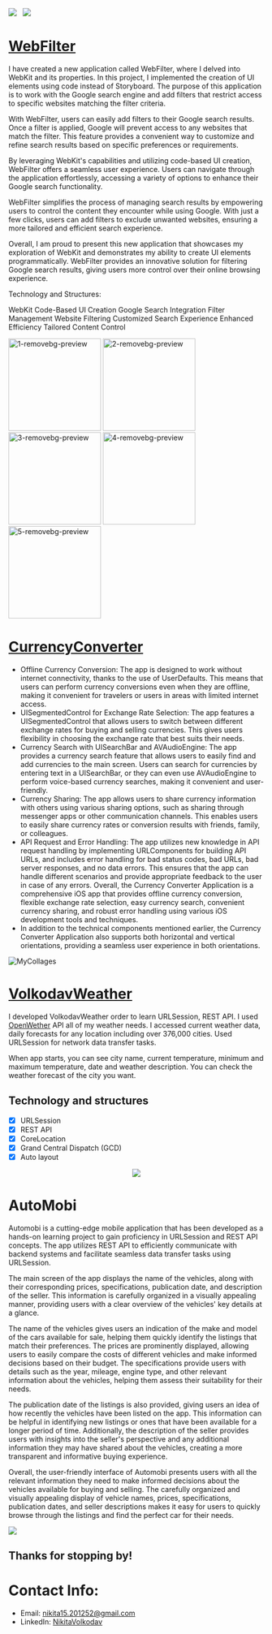 <a href="mailto:nikita15.201252@gmail.comm"><img src="https://img.shields.io/badge/Email-Nikita-8056d5.svg?style=for-the-badge&logo=minutemailer&logoColor=white"></a>&nbsp;&nbsp;&nbsp;<a href="https://www.linkedin.com/in/nikitavolkodav/" target="_blank"><img src="https://img.shields.io/badge/LinkedIn-Nikita%20Volkodav-brightgreen?style=for-the-badge&logo=linkedin&logoColor=white" ></a>


 # [WebFilter](https://github.com/NikitaVolkodav/WebFilter) 

I have created a new application called WebFilter, where I delved into WebKit and its properties. In this project, I implemented the creation of UI elements using code instead of Storyboard. The purpose of this application is to work with the Google search engine and add filters that restrict access to specific websites matching the filter criteria.

With WebFilter, users can easily add filters to their Google search results. Once a filter is applied, Google will prevent access to any websites that match the filter. This feature provides a convenient way to customize and refine search results based on specific preferences or requirements.

By leveraging WebKit's capabilities and utilizing code-based UI creation, WebFilter offers a seamless user experience. Users can navigate through the application effortlessly, accessing a variety of options to enhance their Google search functionality.

WebFilter simplifies the process of managing search results by empowering users to control the content they encounter while using Google. With just a few clicks, users can add filters to exclude unwanted websites, ensuring a more tailored and efficient search experience.

Overall, I am proud to present this new application that showcases my exploration of WebKit and demonstrates my ability to create UI elements programmatically. WebFilter provides an innovative solution for filtering Google search results, giving users more control over their online browsing experience.

Technology and Structures:

WebKit
Code-Based UI Creation
Google Search Integration
Filter Management
Website Filtering
Customized Search Experience
Enhanced Efficiency
Tailored Content Control

<img width="182" alt="1-removebg-preview" src="https://github.com/NikitaVolkodav/NikitaVolkodav/assets/110492501/889cf53e-85c7-4374-bbaa-50e5a3348ad1">
<img width="182" alt="2-removebg-preview" src="https://github.com/NikitaVolkodav/NikitaVolkodav/assets/110492501/94f3ebe6-a908-44ec-a72b-ccc7307c43ec">
<img width="182" alt="3-removebg-preview" src="https://github.com/NikitaVolkodav/NikitaVolkodav/assets/110492501/a4b67ed0-142e-43b6-b1ea-9a7bdeba2464">
<img width="182" alt="4-removebg-preview" src="https://github.com/NikitaVolkodav/NikitaVolkodav/assets/110492501/fe056162-3ede-4dc9-b501-b0a1859cb750">
<img width="182" alt="5-removebg-preview" src="https://github.com/NikitaVolkodav/NikitaVolkodav/assets/110492501/bf5603e1-2f94-4fcc-8ddb-df46d29db2c3">

 # [CurrencyConverter](https://github.com/NikitaVolkodav/CurrencyConvert) 

- Offline Currency Conversion: The app is designed to work without internet connectivity, thanks to the use of UserDefaults. This means that users can perform currency conversions even when they are offline, making it convenient for travelers or users in areas with limited internet access.
- UISegmentedControl for Exchange Rate Selection: The app features a UISegmentedControl that allows users to switch between different exchange rates for buying and selling currencies. This gives users flexibility in choosing the exchange rate that best suits their needs.
- Currency Search with UISearchBar and AVAudioEngine: The app provides a currency search feature that allows users to easily find and add currencies to the main screen. Users can search for currencies by entering text in a UISearchBar, or they can even use AVAudioEngine to perform voice-based currency searches, making it convenient and user-friendly.
- Currency Sharing: The app allows users to share currency information with others using various sharing options, such as sharing through messenger apps or other communication channels. This enables users to easily share currency rates or conversion results with friends, family, or colleagues.
- API Request and Error Handling: The app utilizes new knowledge in API request handling by implementing URLComponents for building API URLs, and includes error handling for bad status codes, bad URLs, bad server responses, and no data errors. This ensures that the app can handle different scenarios and provide appropriate feedback to the user in case of any errors.
Overall, the Currency Converter Application is a comprehensive iOS app that provides offline currency conversion, flexible exchange rate selection, easy currency search, convenient currency sharing, and robust error handling using various iOS development tools and techniques.
- In addition to the technical components mentioned earlier, the Currency Converter Application also supports both horizontal and vertical orientations, providing a seamless user experience in both orientations.

![MyCollages](https://user-images.githubusercontent.com/110492501/233805209-6ac08bf5-be9b-4824-a081-4e994b476d07.jpg)

# [VolkodavWeather](https://github.com/NikitaVolkodav/VolkodavWeather) 

I developed VolkodavWeather order to learn URLSession, REST API. I used [OpenWether](https://openweathermap.org/api) API all of my weather needs. I accessed current weather data, daily forecasts for any location including over 376,000 cities. Used URLSession for network data transfer tasks. 

When app starts, you can see city name, current temperature, minimum and maximum temperature, date and weather description. You can check the weather forecast of the city you want.

## Technology and structures
- [x] URLSession
- [X] REST API
- [x] CoreLocation
- [x] Grand Central Dispatch (GCD)
- [x] Auto layout

<p align="center">

<img src="https://user-images.githubusercontent.com/110492501/227772635-003d0850-c1c7-438e-9b67-accf209e535a.jpg">
  
  
  
  # AutoMobi

  Automobi is a cutting-edge mobile application that has been developed as a hands-on learning project to gain proficiency in URLSession and REST API concepts. The app utilizes REST API to efficiently communicate with backend systems and facilitate seamless data transfer tasks using URLSession.

The main screen of the app displays the name of the vehicles, along with their corresponding prices, specifications, publication date, and description of the seller. This information is carefully organized in a visually appealing manner, providing users with a clear overview of the vehicles' key details at a glance.

The name of the vehicles gives users an indication of the make and model of the cars available for sale, helping them quickly identify the listings that match their preferences. The prices are prominently displayed, allowing users to easily compare the costs of different vehicles and make informed decisions based on their budget. The specifications provide users with details such as the year, mileage, engine type, and other relevant information about the vehicles, helping them assess their suitability for their needs.

The publication date of the listings is also provided, giving users an idea of how recently the vehicles have been listed on the app. This information can be helpful in identifying new listings or ones that have been available for a longer period of time. Additionally, the description of the seller provides users with insights into the seller's perspective and any additional information they may have shared about the vehicles, creating a more transparent and informative buying experience.

Overall, the user-friendly interface of Automobi presents users with all the relevant information they need to make informed decisions about the vehicles available for buying and selling. The carefully organized and visually appealing display of vehicle names, prices, specifications, publication dates, and seller descriptions makes it easy for users to quickly browse through the listings and find the perfect car for their needs.

<img src="https://user-images.githubusercontent.com/110492501/227722779-9f13b60b-41e1-4094-a8bc-52732123eb61.jpg">

</p>



## Thanks for stopping by!

# Contact Info:

- Email: nikita15.201252@gmail.com
- LinkedIn: [NikitaVolkodav](https://www.linkedin.com/in/nikitavolkodav/)

